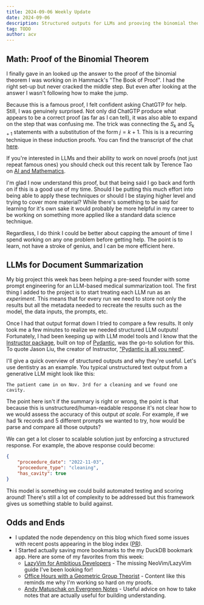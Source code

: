 ```yaml
---
title: 2024-09-06 Weekly Update
date: 2024-09-06
description: Structured outputs for LLMs and prooving the binomial theorem
tag: TODO
author: acv
---
```


## Math: Proof of the Binomial Theorem

I finally gave in an looked up the answer to the proof of the binomial theorem I was working on in Hammack's "The Book of Proof". I had the right set-up but never cracked the middle step. But even after looking at the answer I wasn't following how to make the jump. 

Because this is a famous proof, I felt confident asking ChatGTP for help. Still, I was genuinely surprised. Not only did ChatGTP produce what appears to be a correct proof (as far as I can tell), it was also able to expand on the step that was confusing me. The trick was connecting the $S_k$ and $S_{k+1}$ statements with a substitution of the form $j = k + 1$. This is is a recurring technique in these induction proofs. You can find the transcript of the chat [here](https://chatgpt.com/share/c22a1c50-aec3-45b5-8d5a-4bfa3a40b625).

If you're interested in LLMs and their ability to work on novel proofs (not just repeat famous ones) you should check out this recent talk by Terence Tao on [AI and Mathematics](https://www.youtube.com/watch?v=e049IoFBnLA).

I'm glad I now understand this proof, but that being said I go back and forth on if this is a good use of my time. Should I be putting this much effort into being able to apply these techniques or should I be staying higher level and trying to cover more material? While there's something to be said for learning for it's own sake it would probably be more helpful in my career to be working on something more applied like a standard data science technique. 

Regardless, I do think I could be better about capping the amount of time I spend working on any one problem before getting help. The point is to learn, not have a stroke of genius, and I can be more efficient here.

## LLMs for Document Summarization

My big project this week has been helping a pre-seed founder with some prompt engineering for an LLM-based medical summarization tool. The first thing I added to the project is to start treating each LLM run as an _experiment_. This means that for every run we need to store not only the results but all the metadata needed to recreate the results such as the model, the data inputs, the prompts, etc. 

Once I had that output format down I tried to compare a few results. It only took me a few minutes to realize we needed structured LLM outputs! Fortunately, I had been keeping up with LLM model tools and I know that the [Instructor package](https://python.useinstructor.com/), built on top of [Pydantic](https://docs.pydantic.dev/latest/), was the go-to solution for this. To quote Jason Liu, the creator of Instructor, ["Pydantic is all you need"](https://x.com/jxnlco/status/1832879090917061076).

I'll give a quick overview of structured outputs and why they're useful. Let's use dentistry as an example. You typical unstructured text output from a generative LLM might look like this:

```
The patient came in on Nov. 3rd for a cleaning and we found one cavity.
```

The point here isn't if the summary is right or wrong, the point is that because this is unstructured/human-readable response it's not clear how to we would assess the accuracy of this output _at scale_. For example, if we had 1k records and 5 different prompts we wanted to try, how would be parse and compare all those outputs?

We can get a lot closer to scalable solution just by enforcing a structured response. For example, the above response could become:

```json
{
	"proceedure_date": "2022-11-03",
	"proceedure_type": "cleaning",
	"has_cavity": true 
}
 ```

This model is something we could build automated testing and scoring around! There's still a lot of complexity to be addressed but this framework gives us something stable to build against. 

## Odds and Ends

- I updated the node dependency on this blog which fixed some issues with recent posts appearing in the blog index ([PR](https://github.com/acviana/vercel-nextjs-blog/pull/26)).
- I Started actually saving more bookmarks to the my DuckDB bookmark app. Here are some of my favorites from this week:
	+ [LazyVim for Ambitious Developers](https://lazyvim-ambitious-devs.phillips.codes/) - The missing NeoVim/LazyVim guide I've been looking for!
	+ [Office Hours with a Geometric Group Theorist](https://press.princeton.edu/books/paperback/9780691158662/office-hours-with-a-geometric-group-theorist) - Content like this reminds me why I'm working so hard on my proofs. 
	+ [Andy Matuschak on Evergreen Notes](https://notes.andymatuschak.org/About_these_notes?stackedNotes=z5E5QawiXCMbtNtupvxeoEX) - Useful advice on how to take notes that are actually useful for building understanding.
